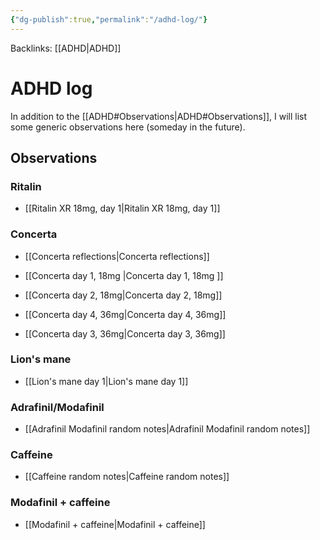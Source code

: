 ```yaml
---
{"dg-publish":true,"permalink":"/adhd-log/"}
---
```



Backlinks: [[ADHD\|ADHD]]

# ADHD log

In addition to the [[ADHD#Observations\|ADHD#Observations]], I will list some generic observations here (someday in the future).

## Observations 

### Ritalin

- [[Ritalin XR 18mg, day 1\|Ritalin XR 18mg, day 1]]

### Concerta

- [[Concerta reflections\|Concerta reflections]]

- [[Concerta day 1, 18mg \|Concerta day 1, 18mg ]]
- [[Concerta day 2, 18mg\|Concerta day 2, 18mg]]
- [[Concerta day 4, 36mg\|Concerta day 4, 36mg]]
- [[Concerta day 3, 36mg\|Concerta day 3, 36mg]]

### Lion's mane

- [[Lion's mane day 1\|Lion's mane day 1]]

### Adrafinil/Modafinil

- [[Adrafinil Modafinil random notes\|Adrafinil Modafinil random notes]]

### Caffeine

- [[Caffeine random notes\|Caffeine random notes]]

### Modafinil + caffeine

- [[Modafinil + caffeine\|Modafinil + caffeine]]

